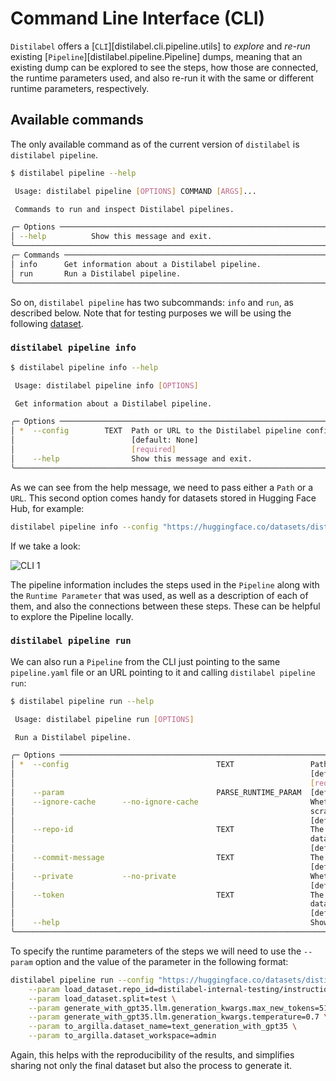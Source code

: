 # Command Line Interface (CLI)

`Distilabel` offers a [`CLI`][distilabel.cli.pipeline.utils] to _explore_ and _re-run_ existing [`Pipeline`][distilabel.pipeline.Pipeline] dumps, meaning that an existing dump can be explored to see the steps, how those are connected, the runtime parameters used, and also re-run it with the same or different runtime parameters, respectively.

## Available commands

The only available command as of the current version of `distilabel` is `distilabel pipeline`.

```bash
$ distilabel pipeline --help

 Usage: distilabel pipeline [OPTIONS] COMMAND [ARGS]...

 Commands to run and inspect Distilabel pipelines.

╭─ Options ───────────────────────────────────────────────────────────────────────────────╮
│ --help          Show this message and exit.                                             │
╰─────────────────────────────────────────────────────────────────────────────────────────╯
╭─ Commands ──────────────────────────────────────────────────────────────────────────────╮
│ info      Get information about a Distilabel pipeline.                                  │
│ run       Run a Distilabel pipeline.                                                    │
╰─────────────────────────────────────────────────────────────────────────────────────────╯
```

So on, `distilabel pipeline` has two subcommands: `info` and `run`, as described below. Note that for testing purposes we will be using the following [dataset](https://huggingface.co/datasets/distilabel-internal-testing/ultrafeedback-mini).

### `distilabel pipeline info`

```bash
$ distilabel pipeline info --help

 Usage: distilabel pipeline info [OPTIONS]

 Get information about a Distilabel pipeline.

╭─ Options ───────────────────────────────────────────────────────────────────────────╮
│ *  --config        TEXT  Path or URL to the Distilabel pipeline configuration file. │
│                          [default: None]                                            │
│                          [required]                                                 │
│    --help                Show this message and exit.                                │
╰─────────────────────────────────────────────────────────────────────────────────────╯
```

As we can see from the help message, we need to pass either a `Path` or a `URL`. This second option comes handy for datasets stored in Hugging Face Hub, for example:

```bash
distilabel pipeline info --config "https://huggingface.co/datasets/distilabel-internal-testing/instruction-dataset-mini-with-generations/raw/main/pipeline.yaml"
```

If we take a look:

![CLI 1](../../assets/images/sections/cli/cli_pipe.png)

The pipeline information includes the steps used in the `Pipeline` along with the `Runtime Parameter` that was used, as well as a description of each of them, and also the connections between these steps. These can be helpful to explore the Pipeline locally.

### `distilabel pipeline run`

We can also run a `Pipeline` from the CLI just pointing to the same `pipeline.yaml` file or an URL pointing to it and calling `distilabel pipeline run`:

```bash
$ distilabel pipeline run --help

 Usage: distilabel pipeline run [OPTIONS]

 Run a Distilabel pipeline.

╭─ Options ─────────────────────────────────────────────────────────────────────────────────────────────────────────────────────╮
│ *  --config                                 TEXT                 Path or URL to the Distilabel pipeline configuration file.   │
│                                                                  [default: None]                                              │
│                                                                  [required]                                                   │
│    --param                                  PARSE_RUNTIME_PARAM  [default: (dynamic)]                                         │
│    --ignore-cache      --no-ignore-cache                         Whether to ignore the cache and re-run the pipeline from     │
│                                                                  scratch.                                                     │
│                                                                  [default: no-ignore-cache]                                   │
│    --repo-id                                TEXT                 The Hugging Face Hub repository ID to push the resulting     │
│                                                                  dataset to.                                                  │
│                                                                  [default: None]                                              │
│    --commit-message                         TEXT                 The commit message to use when pushing the dataset.          │
│                                                                  [default: None]                                              │
│    --private           --no-private                              Whether to make the resulting dataset private on the Hub.    │
│                                                                  [default: no-private]                                        │
│    --token                                  TEXT                 The Hugging Face Hub API token to use when pushing the       │
│                                                                  dataset.                                                     │
│                                                                  [default: None]                                              │
│    --help                                                        Show this message and exit.                                  │
╰───────────────────────────────────────────────────────────────────────────────────────────────────────────────────────────────╯
```

To specify the runtime parameters of the steps we will need to use the `--param` option and the value of the parameter in the following format:

```bash
distilabel pipeline run --config "https://huggingface.co/datasets/distilabel-internal-testing/instruction-dataset-mini-with-generations/raw/main/pipeline.yaml" \
	--param load_dataset.repo_id=distilabel-internal-testing/instruction-dataset-mini \
	--param load_dataset.split=test \
	--param generate_with_gpt35.llm.generation_kwargs.max_new_tokens=512 \
	--param generate_with_gpt35.llm.generation_kwargs.temperature=0.7 \
	--param to_argilla.dataset_name=text_generation_with_gpt35 \
	--param to_argilla.dataset_workspace=admin
```

Again, this helps with the reproducibility of the results, and simplifies sharing not only the final dataset but also the process to generate it.
